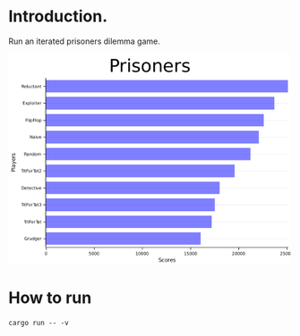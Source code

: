 # Introduction.

Run an iterated prisoners dilemma game.

![Example](./example.png)

# How to run

```
cargo run -- -v
```
